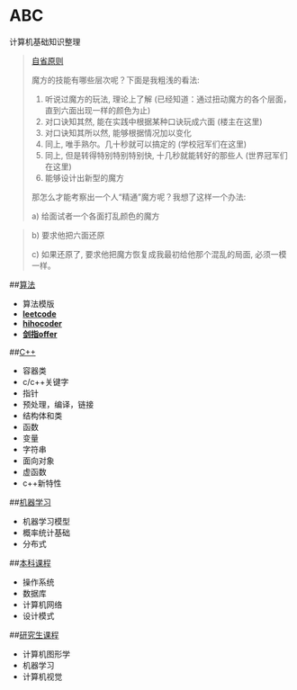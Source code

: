 ABC
=======
计算机基础知识整理

> [自省原则](http://blog.sina.com.cn/s/blog_4caedc7a0102dytf.html)
> 
> 魔方的技能有哪些层次呢？下面是我粗浅的看法:
> 
> 1. 听说过魔方的玩法, 理论上了解 (已经知道：通过扭动魔方的各个层面，直到六面出现一样的颜色为止)
> 2. 对口诀知其然, 能在实践中根据某种口诀玩成六面 (楼主在这里)
> 3. 对口诀知其所以然, 能够根据情况加以变化
> 3. 同上, 唯手熟尔。几十秒就可以搞定的 (学校冠军们在这里)
> 4. 同上, 但是转得特别特别特别快, 十几秒就能转好的那些人 (世界冠军们在这里)
> 5. 能够设计出新型的魔方
>  
> 那怎么才能考察出一个人“精通”魔方呢？我想了这样一个办法:
>
> a) 给面试者一个各面打乱颜色的魔方

> b) 要求他把六面还原
> 
> c) 如果还原了, 要求他把魔方恢复成我最初给他那个混乱的局面, 必须一模一样。


##[算法](./算法/)

* 算法模版
* [**leetcode**](./算法/leetcode/)
* [**hihocoder**](./算法/hihocoder/)
* [**剑指offer**](./算法/剑指offer/)

##[C++](./c%2B%2B/)

* 容器类
* c/c++关键字
* 指针
* 预处理，编译，链接
* 结构体和类
* 函数
* 变量
* 字符串
* 面向对象
* 虚函数
* c++新特性

##[机器学习](./机器学习/)

* 机器学习模型
* 概率统计基础
* 分布式

##[本科课程](./本科课程/)

* 操作系统
* 数据库
* 计算机网络
* 设计模式

##[研究生课程](./研究生课程/)

* 计算机图形学
* 机器学习
* 计算机视觉
